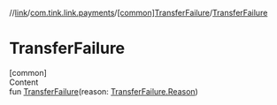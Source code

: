 //[link](../../index.md)/[com.tink.link.payments](../index.md)/[[common]TransferFailure](index.md)/[TransferFailure](-transfer-failure.md)



# TransferFailure  
[common]  
Content  
fun [TransferFailure](-transfer-failure.md)(reason: [TransferFailure.Reason](-reason/index.md))  



